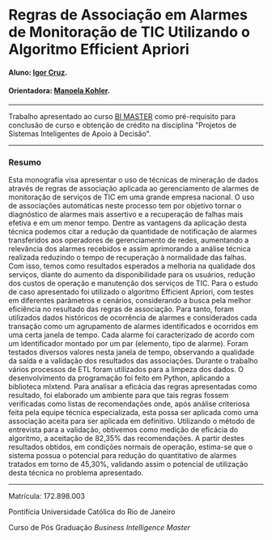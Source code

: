 # Regras de Associação em Alarmes de Monitoração de TIC Utilizando o Algoritmo Efficient Apriori

#### Aluno: [Igor Cruz](https://github.com/igorcruz33).
#### Orientadora: [Manoela Kohler](https://github.com/manoelakohler).

---

Trabalho apresentado ao curso [BI MASTER](https://ica.puc-rio.ai/bi-master) como pré-requisito para conclusão de curso e obtenção de crédito na disciplina "Projetos de Sistemas Inteligentes de Apoio à Decisão".

---

### Resumo

Esta monografia visa apresentar o uso de técnicas de mineração de dados através de regras de associação aplicada ao gerenciamento de alarmes de monitoração de serviços de TIC em uma grande empresa nacional. O uso de associações automáticas neste processo tem por objetivo tornar o diagnóstico de alarmes mais assertivo e a recuperação de falhas mais efetiva e em um menor tempo. 
Dentre as vantagens da aplicação desta técnica podemos citar a redução da quantidade de notificação de alarmes transferidos aos operadores de gerenciamento de redes, aumentando a relevância dos alarmes recebidos e assim aprimorando a análise técnica realizada reduzindo o tempo de recuperação à normalidade das falhas. Com isso, temos como resultados esperados a melhoria na qualidade dos serviços, diante do aumento da disponibilidade para os usuários, redução dos custos de operação e manutenção dos serviços de TIC. 
Para o estudo de caso apresentado foi utilizado o algoritmo Efficient Apriori, com testes em diferentes parâmetros e cenários, considerando a busca pela melhor eficiência no resultado das regras de associação. Para tanto, foram utilizados dados históricos de ocorrência de alarmes e considerados cada transação como um agrupamento de alarmes identificados e ocorridos em uma certa janela de tempo. Cada alarme foi caracterizado de acordo com um identificador montado por um par (elemento, tipo de alarme). Foram testados diversos valores nesta janela de tempo, observando a qualidade da saída e a validação dos resultados das associações. Durante o trabalho vários processos de ETL foram utilizados para a limpeza dos dados. O desenvolvimento da programação foi feito em Python, aplicando a biblioteca mlxtend. 
Para analisar a eficácia das regras apresentadas como resultado, foi elaborado um ambiente para que tais regras fossem verificadas como listas de recomendações onde, após análise criteriosa feita pela equipe técnica especializada, esta possa ser aplicada como uma associação aceita para ser aplicada em definitivo. Utilizando o método de entrevista para a validação, obtivemos como medição de eficácia do algoritmo, a aceitação de 82,35% das recomendações. A partir destes resultados obtidos, em condições normais de operação, estima-se que o sistema possua o potencial para redução do quantitativo de alarmes tratados em torno de 45,30%, validando assim o potencial de utilização desta técnica no problema apresentado.

---

Matrícula: 172.898.003

Pontifícia Universidade Católica do Rio de Janeiro

Curso de Pós Graduação *Business Intelligence Master*
